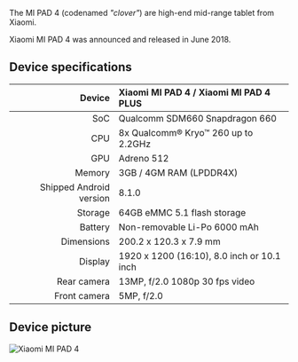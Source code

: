 The MI PAD 4 (codenamed _"clover"_) are high-end mid-range tablet from Xiaomi.

Xiaomi MI PAD 4 was announced and released in June 2018.

## Device specifications

| Device       | Xiaomi MI PAD 4 / Xiaomi MI PAD 4 PLUS          |
| -----------: | :---------------------------------------------- |
| SoC          | Qualcomm SDM660 Snapdragon 660                  |
| CPU          | 8x Qualcomm® Kryo™ 260 up to 2.2GHz             |
| GPU          | Adreno 512                                      |
| Memory       | 3GB / 4GM RAM (LPDDR4X)                         |
| Shipped Android version | 8.1.0                           	 |
| Storage      | 64GB eMMC 5.1 flash storage                     |
| Battery      | Non-removable Li-Po 6000 mAh                    |
| Dimensions   | 200.2 x 120.3 x 7.9 mm                          |
| Display      | 1920 x 1200 (16:10), 8.0 inch  or 10.1 inch     |
| Rear camera | 13MP, f/2.0 1080p 30 fps video|
| Front camera | 5MP, f/2.0|

## Device picture

![Xiaomi MI PAD 4](http://i8.mifile.cn/a1/pms_1529843020.73617168!560x560.jpg)